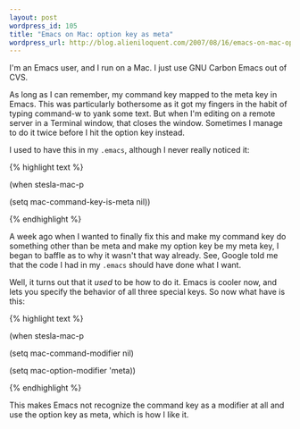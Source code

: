 ```yaml
---
layout: post
wordpress_id: 105
title: "Emacs on Mac: option key as meta"
wordpress_url: http://blog.alieniloquent.com/2007/08/16/emacs-on-mac-option-key-as-meta/
---
```

I'm an Emacs user, and I run on a Mac. I just use GNU Carbon Emacs out of CVS.

As long as I can remember, my command key mapped to the meta key in Emacs.
This was particularly bothersome as it got my fingers in the habit of typing
command-w to yank some text. But when I'm editing on a remote server in a
Terminal window, that closes the window. Sometimes I manage to do it twice
before I hit the option key instead.

I used to have this in my `.emacs`, although I never really noticed it:

{% highlight text %}

(when stesla-mac-p

(setq mac-command-key-is-meta nil))

{% endhighlight %}

A week ago when I wanted to finally fix this and make my command key do
something other than be meta and make my option key be my meta key, I began to
baffle as to why it wasn't that way already. See, Google told me that the code
I had in my `.emacs` should have done what I want.

Well, it turns out that it _used_ to be how to do it. Emacs is cooler now, and
lets you specify the behavior of all three special keys. So now what have is
this:

{% highlight text %}

(when stesla-mac-p

(setq mac-command-modifier nil)

(setq mac-option-modifier 'meta))

{% endhighlight %}

This makes Emacs not recognize the command key as a modifier at all and use
the option key as meta, which is how I like it.

